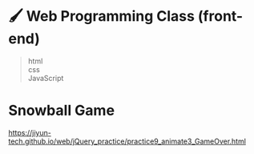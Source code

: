 # 🖌 Web Programming Class (front-end)
> html <br>
> css <br>
> JavaScript <br>

# Snowball Game
https://jiyun-tech.github.io/web/jQuery_practice/practice9_animate3_GameOver.html
